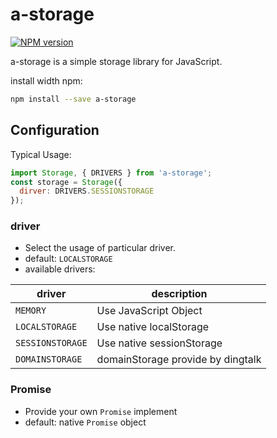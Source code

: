 # a-storage

[![NPM version](https://badge.fury.io/js/a-storage.svg)](http://badge.fury.io/js/a-storage)

a-storage is a simple storage library for JavaScript.

install width npm:

```sh
npm install --save a-storage
```

## Configuration

Typical Usage:

```js
import Storage, { DRIVERS } from 'a-storage';
const storage = Storage({
  dirver: DRIVERS.SESSIONSTORAGE
});
```

### driver

- Select the usage of particular driver.
- default: `LOCALSTORAGE`
- available drivers:

driver | description
--- | ---
`MEMORY` | Use JavaScript Object
`LOCALSTORAGE` | Use native localStorage
`SESSIONSTORAGE` | Use native sessionStorage
`DOMAINSTORAGE` | domainStorage provide by dingtalk

### Promise

- Provide your own `Promise` implement
- default: native `Promise` object

